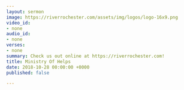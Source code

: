```yaml
---
layout: sermon
image: https://riverrochester.com/assets/img/logos/logo-16x9.png
video_id:
- none
audio_id:
- none
verses:
- none
summary: Check us out online at https://riverrochester.com!
title: Ministry Of Helps
date: 2018-10-28 00:00:00 +0000
published: false

---
```

